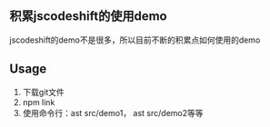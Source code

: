 ## 积累jscodeshift的使用demo
jscodeshift的demo不是很多，所以目前不断的积累点如何使用的demo


## Usage
1. 下载git文件
2. npm link 
3. 使用命令行：ast src/demo1， ast src/demo2等等